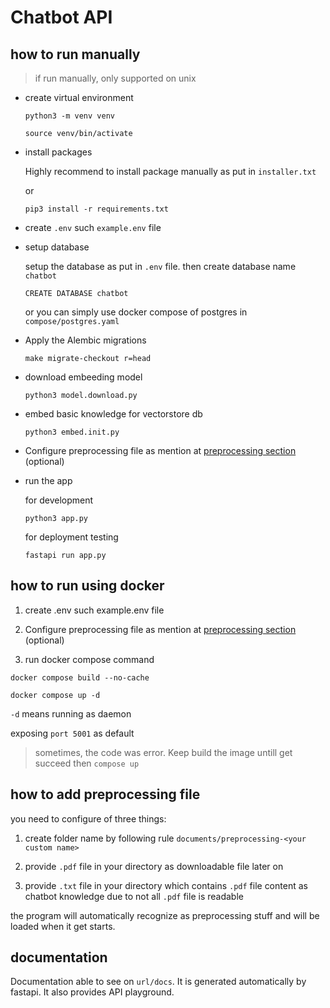 # Chatbot API

## how to run manually

> if run manually, only supported on unix

- create virtual environment

  ```
  python3 -m venv venv

  source venv/bin/activate
  ```

- install packages

  Highly recommend to install package manually as put in `installer.txt`

  or

  ```
  pip3 install -r requirements.txt
  ```

- create `.env` such `example.env` file

- setup database

  setup the database as put in `.env` file. then create database name `chatbot`

  ```
  CREATE DATABASE chatbot
  ```

  or you can simply use docker compose of postgres in `compose/postgres.yaml`

- Apply the Alembic migrations

  ```
  make migrate-checkout r=head
  ```

- download embeeding model

  ```
  python3 model.download.py
  ```

- embed basic knowledge for vectorstore db

  ```
  python3 embed.init.py
  ```

- Configure preprocessing file as mention at <a href="#how-to-add-preprocessing-file">preprocessing section</a> (optional)

- run the app

  for development

  ```
  python3 app.py
  ```

  for deployment testing

  ```
  fastapi run app.py
  ```

## how to run using docker

1. create .env such example.env file

2. Configure preprocessing file as mention at <a href="#how-to-add-preprocessing-file">preprocessing section</a> (optional)

3. run docker compose command

```
docker compose build --no-cache
```

```
docker compose up -d
```

`-d` means running as daemon

exposing `port 5001` as default

> sometimes, the code was error. Keep build the image untill get succeed then `compose up`

## how to add preprocessing file

you need to configure of three things:

1. create folder name by following rule `documents/preprocessing-<your custom name>`

2. provide `.pdf` file in your directory as downloadable file later on

3. provide `.txt` file in your directory which contains `.pdf` file content as chatbot knowledge due to not all `.pdf` file is readable

the program will automatically recognize as preprocessing stuff and will be loaded when it get starts.

## documentation

Documentation able to see on `url/docs`. It is generated automatically by fastapi. It also provides API playground.
